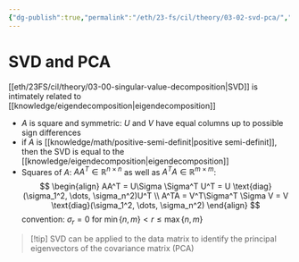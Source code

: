 ```yaml
---
{"dg-publish":true,"permalink":"/eth/23-fs/cil/theory/03-02-svd-pca/","tags":["eth/cil/theory"],"created":"","updated":""}
---
```


# SVD and PCA
[[eth/23FS/cil/theory/03-00-singular-value-decomposition\|SVD]] is intimately related to [[knowledge/eigendecomposition\|eigendecomposition]]
* $A$ is square and symmetric: $U$ and $V$ have equal columns up to possible sign differences
* if $A$ is [[knowledge/math/positive-semi-definit\|positive semi-definit]], then the SVD is equal to the [[knowledge/eigendecomposition\|eigendecomposition]]
* Squares of $A$: $AA^T \in \mathbb{R}^{n \times n}$ as well as $A^TA \in \mathbb{R}^{m \times m}$: 
  $$
  \begin{align}
	AA^T = U\Sigma \Sigma^T U^T = U \text{diag}(\sigma_1^2, \dots, \sigma_n^2)U^T \\
	A^TA = V^T\Sigma^T \Sigma V = V \text{diag}(\sigma_1^2, \dots, \sigma_n^2)
	\end{align}
 $$
 convention: $\sigma_r = 0$ for $\min\{n,m\} < r \leq \max\{n,m\}$

>[!tip] SVD can be applied to the data matrix to identify the principal eigenvectors of the covariance matrix (PCA)

